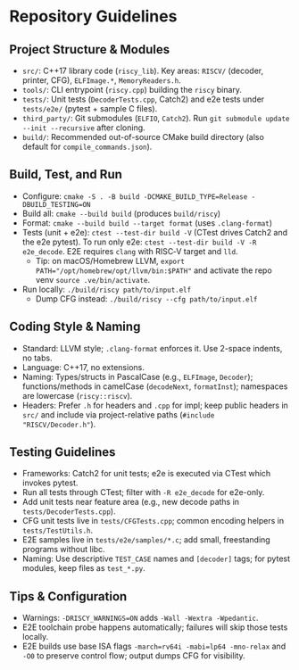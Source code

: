 # Repository Guidelines

## Project Structure & Modules
- `src/`: C++17 library code (`riscy_lib`). Key areas: `RISCV/` (decoder, printer, CFG), `ELFImage.*`, `MemoryReaders.h`.
- `tools/`: CLI entrypoint (`riscy.cpp`) building the `riscy` binary.
- `tests/`: Unit tests (`DecoderTests.cpp`, Catch2) and e2e tests under `tests/e2e/` (pytest + sample C files).
- `third_party/`: Git submodules (`ELFIO`, `Catch2`). Run `git submodule update --init --recursive` after cloning.
- `build/`: Recommended out-of-source CMake build directory (also default for `compile_commands.json`).

## Build, Test, and Run
- Configure: `cmake -S . -B build -DCMAKE_BUILD_TYPE=Release -DBUILD_TESTING=ON`
- Build all: `cmake --build build` (produces `build/riscy`)
- Format: `cmake --build build --target format` (uses `.clang-format`)
- Tests (unit + e2e): `ctest --test-dir build -V` (CTest drives Catch2 and the e2e pytest). To run only e2e: `ctest --test-dir build -V -R e2e_decode`. E2E requires `clang` with RISC‑V target and `lld`.
  - Tip: on macOS/Homebrew LLVM, `export PATH="/opt/homebrew/opt/llvm/bin:$PATH"` and activate the repo venv `source .ve/bin/activate`.
- Run locally: `./build/riscy path/to/input.elf`
  - Dump CFG instead: `./build/riscy --cfg path/to/input.elf`

## Coding Style & Naming
- Standard: LLVM style; `.clang-format` enforces it. Use 2-space indents, no tabs.
- Language: C++17, no extensions.
- Naming: Types/structs in PascalCase (e.g., `ELFImage`, `Decoder`); functions/methods in camelCase (`decodeNext`, `formatInst`); namespaces are lowercase (`riscy::riscv`).
- Headers: Prefer `.h` for headers and `.cpp` for impl; keep public headers in `src/` and include via project-relative paths (`#include "RISCV/Decoder.h"`).

## Testing Guidelines
- Frameworks: Catch2 for unit tests; e2e is executed via CTest which invokes pytest.
- Run all tests through CTest; filter with `-R e2e_decode` for e2e-only.
- Add unit tests near feature area (e.g., new decode paths in `tests/DecoderTests.cpp`).
- CFG unit tests live in `tests/CFGTests.cpp`; common encoding helpers in `tests/TestUtils.h`.
- E2E samples live in `tests/e2e/samples/*.c`; add small, freestanding programs without libc.
- Naming: Use descriptive `TEST_CASE` names and `[decoder]` tags; for pytest modules, keep files as `test_*.py`.

## Tips & Configuration
- Warnings: `-DRISCY_WARNINGS=ON` adds `-Wall -Wextra -Wpedantic`.
- E2E toolchain probe happens automatically; failures will skip those tests locally.
- E2E builds use base ISA flags `-march=rv64i -mabi=lp64 -mno-relax` and `-O0` to preserve control flow; output dumps CFG for visibility.
